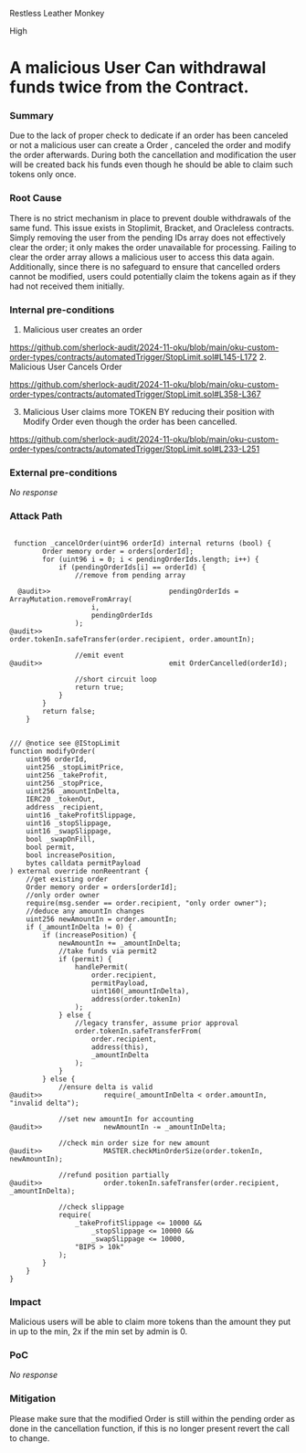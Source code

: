 Restless Leather Monkey

High

# A malicious User Can withdrawal funds twice from the Contract.

### Summary

Due to the lack of proper check to dedicate if an order has been canceled or not a malicious user can create a Order , canceled the order and modify the order afterwards. During both the cancellation and modification the user will be created back his funds even though he should be able to claim such tokens only once.

### Root Cause

There is no strict mechanism in place to prevent double withdrawals of the same fund. This issue exists in Stoplimit, Bracket, and Oracleless contracts. Simply removing the user from the pending IDs array does not effectively clear the order; it only makes the order unavailable for processing. Failing to clear the order array allows a malicious user to access this data again. Additionally, since there is no safeguard to ensure that cancelled orders cannot be modified, users could potentially claim the tokens again as if they had not received them initially.

### Internal pre-conditions

1. Malicious user creates an order

https://github.com/sherlock-audit/2024-11-oku/blob/main/oku-custom-order-types/contracts/automatedTrigger/StopLimit.sol#L145-L172
2. Malicious User Cancels Order

https://github.com/sherlock-audit/2024-11-oku/blob/main/oku-custom-order-types/contracts/automatedTrigger/StopLimit.sol#L358-L367

3. Malicious User claims more TOKEN BY reducing their position with Modify Order even though the order has been cancelled.

https://github.com/sherlock-audit/2024-11-oku/blob/main/oku-custom-order-types/contracts/automatedTrigger/StopLimit.sol#L233-L251

### External pre-conditions

_No response_

### Attack Path

```solidity

 function _cancelOrder(uint96 orderId) internal returns (bool) {
        Order memory order = orders[orderId];
        for (uint96 i = 0; i < pendingOrderIds.length; i++) {
            if (pendingOrderIds[i] == orderId) {
                //remove from pending array

  @audit>>                             pendingOrderIds = ArrayMutation.removeFromArray(
                    i,
                    pendingOrderIds
                );
@audit>>                               order.tokenIn.safeTransfer(order.recipient, order.amountIn);

                //emit event
@audit>>                               emit OrderCancelled(orderId);

                //short circuit loop
                return true;
            }
        }
        return false;
    }


```


```solidity
/// @notice see @IStopLimit
function modifyOrder(
    uint96 orderId,
    uint256 _stopLimitPrice,
    uint256 _takeProfit,
    uint256 _stopPrice,
    uint256 _amountInDelta,
    IERC20 _tokenOut,
    address _recipient,
    uint16 _takeProfitSlippage,
    uint16 _stopSlippage,
    uint16 _swapSlippage,
    bool _swapOnFill,
    bool permit,
    bool increasePosition,
    bytes calldata permitPayload
) external override nonReentrant {
    //get existing order
    Order memory order = orders[orderId];
    //only order owner
    require(msg.sender == order.recipient, "only order owner");
    //deduce any amountIn changes
    uint256 newAmountIn = order.amountIn;
    if (_amountInDelta != 0) {
        if (increasePosition) {
            newAmountIn += _amountInDelta;
            //take funds via permit2
            if (permit) {
                handlePermit(
                    order.recipient,
                    permitPayload,
                    uint160(_amountInDelta),
                    address(order.tokenIn)
                );
            } else {
                //legacy transfer, assume prior approval
                order.tokenIn.safeTransferFrom(
                    order.recipient,
                    address(this),
                    _amountInDelta
                );
            }
        } else {
            //ensure delta is valid
@audit>>               require(_amountInDelta < order.amountIn, "invalid delta");

            //set new amountIn for accounting
@audit>>               newAmountIn -= _amountInDelta;

            //check min order size for new amount
@audit>>               MASTER.checkMinOrderSize(order.tokenIn, newAmountIn);

            //refund position partially
@audit>>               order.tokenIn.safeTransfer(order.recipient, _amountInDelta);

            //check slippage
            require(
                _takeProfitSlippage <= 10000 &&
                    _stopSlippage <= 10000 &&
                    _swapSlippage <= 10000,
                "BIPS > 10k"
            );
        }
    }
}
```

### Impact

Malicious users will be able to claim more tokens than the amount they put in up to the min, 2x if the min set by admin is 0.

### PoC

_No response_

### Mitigation

Please make sure that the modified Order is still within the pending order as done in the cancellation function, if this is no longer present revert the call to change.